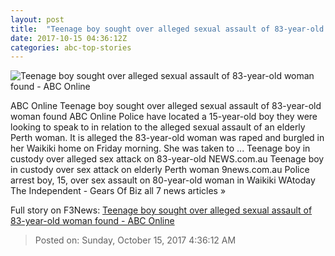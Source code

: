 ```yaml
---
layout: post
title:  "Teenage boy sought over alleged sexual assault of 83-year-old woman found - ABC Online"
date: 2017-10-15 04:36:12Z
categories: abc-top-stories
---
```


![Teenage boy sought over alleged sexual assault of 83-year-old woman found - ABC Online](http://www.abc.net.au/news/linkableblob/8413676/data/abc-news-og-data.jpg)

ABC Online Teenage boy sought over alleged sexual assault of 83-year-old woman found ABC Online Police have located a 15-year-old boy they were looking to speak to in relation to the alleged sexual assault of an elderly Perth woman. It is alleged the 83-year-old woman was raped and burgled in her Waikiki home on Friday morning. She was taken to ... Teenage boy in custody over alleged sex attack on 83-year-old NEWS.com.au Teenage boy in custody over sex attack on elderly Perth woman 9news.com.au Police arrest boy, 15, over sex assault on 80-year-old woman in Waikiki WAtoday The Independent - Gears Of Biz all 7 news articles »


Full story on F3News: [Teenage boy sought over alleged sexual assault of 83-year-old woman found - ABC Online](http://www.f3nws.com/n/FjRxNH)

> Posted on: Sunday, October 15, 2017 4:36:12 AM
